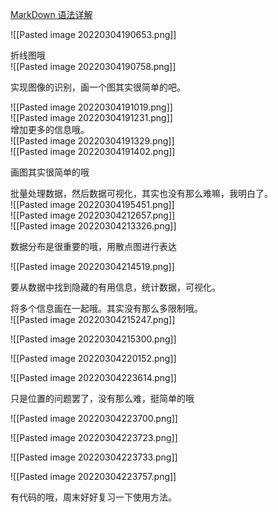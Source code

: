 [MarkDown 语法详解](https://blog.csdn.net/afei__/article/details/80717153?ops_request_misc=%257B%2522request%255Fid%2522%253A%2522164639156216780255291015%2522%252C%2522scm%2522%253A%252220140713.130102334.pc%255Fall.%2522%257D&request_id=164639156216780255291015&biz_id=0&utm_medium=distribute.pc_search_result.none-task-blog-2~all~first_rank_ecpm_v1~rank_v31_ecpm-1-80717153.pc_search_result_cache&utm_term=markdown+%E8%AF%AD%E6%B3%95&spm=1018.2226.3001.4187)

![[Pasted image 20220304190653.png]]

折线图哦  
![[Pasted image 20220304190758.png]]

实现图像的识别，画一个图其实很简单的吧。

![[Pasted image 20220304191019.png]]  
![[Pasted image 20220304191231.png]]  
增加更多的信息哦。  
![[Pasted image 20220304191329.png]]  
![[Pasted image 20220304191402.png]]

画图其实很简单的哦

批量处理数据，然后数据可视化，其实也没有那么难嘛，我明白了。  
![[Pasted image 20220304195451.png]]  
![[Pasted image 20220304212657.png]]  
![[Pasted image 20220304213326.png]]

数据分布是很重要的哦，用散点图进行表达

![[Pasted image 20220304214519.png]]

要从数据中找到隐藏的有用信息，统计数据，可视化。

将多个信息画在一起哦。其实没有那么多限制哦。  
![[Pasted image 20220304215247.png]]

![[Pasted image 20220304215300.png]]

![[Pasted image 20220304220152.png]]

![[Pasted image 20220304223614.png]]

只是位置的问题罢了，没有那么难，挺简单的哦

![[Pasted image 20220304223700.png]]

![[Pasted image 20220304223723.png]]

![[Pasted image 20220304223733.png]]

![[Pasted image 20220304223757.png]]

有代码的哦，周末好好复习一下使用方法。
